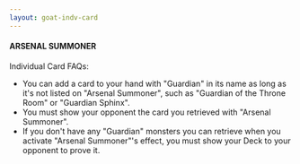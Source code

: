 ```yaml
---
layout: goat-indv-card
---
```

#### ARSENAL SUMMONER

Individual Card FAQs:

*   You can add a card to your hand with "Guardian" in its name as long as it's not listed on "Arsenal Summoner", such as "Guardian of the Throne Room" or "Guardian Sphinx".
*   You must show your opponent the card you retrieved with "Arsenal Summoner".
*   If you don't have any "Guardian" monsters you can retrieve when you activate "Arsenal Summoner"'s effect, you must show your Deck to your opponent to prove it.